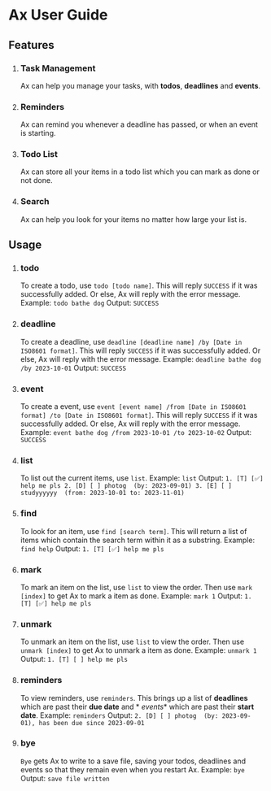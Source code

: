 # Ax User Guide

## Features

1. ### Task Management
   Ax can help you manage your tasks, with **todos**, **deadlines** and **events**.
2. ### Reminders
   Ax can remind you whenever a deadline has passed, or when an event is starting.
3. ### Todo List
   Ax can store all your items in a todo list which you can mark as done or not done.
4. ### Search
   Ax can help you look for your items no matter how large your list is.

## Usage

1. ### todo
   To create a todo, use `todo [todo name]`. This will reply `SUCCESS` if it was successfully added. Or else, Ax will
   reply with the error message.
   Example: `todo bathe dog`
   Output: `SUCCESS`
2. ### deadline
   To create a deadline, use `deadline [deadline name] /by [Date in ISO8601 format]`. This will reply `SUCCESS` if it
   was successfully added. Or else, Ax will reply with the error message.
   Example: `deadline bathe dog /by 2023-10-01`
   Output: `SUCCESS`
3. ### event
   To create a event, use `event [event name] /from [Date in ISO8601 format] /to [Date in ISO8601 format]`. This
   will reply `SUCCESS` if it was successfully added. Or else, Ax will reply with the error message.
   Example: `event bathe dog /from 2023-10-01 /to 2023-10-02`
   Output: `SUCCESS`
4. ### list
   To list out the current items, use `list`.
   Example: `list`
   Output: `1. [T] [✅] help me pls 2. [D] [ ] photog  (by: 2023-09-01) 3. [E] [ ] studyyyyyy  (from: 2023-10-01 to: 2023-11-01)`
5. ### find
   To look for an item, use `find [search term]`. This will return a list of items which contain the search term within
   it as a substring.
   Example: `find help`
   Output: `1. [T] [✅] help me pls`
6. ### mark
   To mark an item on the list, use `list` to view the order. Then use `mark [index]` to get Ax to mark a item as done.
   Example: `mark 1`
   Output: `1. [T] [✅] help me pls`
7. ### unmark
   To unmark an item on the list, use `list` to view the order. Then use `unmark [index]` to get Ax to unmark a item as
   done.
   Example: `unmark 1`
   Output: `1. [T] [ ] help me pls`
8. ### reminders
   To view reminders, use `reminders`. This brings up a list of **deadlines** which are past their **due date** and *
   *events** which are past their **start date**.
   Example: `reminders`
   Output: `2. [D] [ ] photog  (by: 2023-09-01), has been due since 2023-09-01`
9. ### bye
   `Bye` gets Ax to write to a save file, saving your todos, deadlines and events so that they remain even when you
   restart Ax.
   Example: `bye`
   Output: `save file written`
